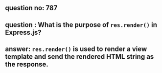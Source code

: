 
      
## question no: 787

## question : What is the purpose of `res.render()` in Express.js?

## answer: `res.render()` is used to render a view template and send the rendered HTML string as the response.
      
